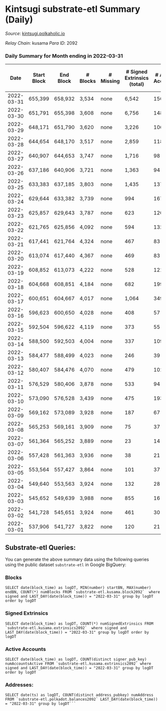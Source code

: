 # Kintsugi substrate-etl Summary (Daily)

_Source_: [kintsugi.polkaholic.io](https://kintsugi.polkaholic.io)

*Relay Chain*: kusama
*Para ID*: 2092



### Daily Summary for Month ending in 2022-03-31


| Date | Start Block | End Block | # Blocks | # Missing | # Signed Extrinsics (total) | # Active Accounts | # Addresses with Balances | # Events | # Transfers | # XCM Transfers In | # XCM Transfers Out |
| ---- | ----------- | --------- | -------- | --------- | --------------------------- | ----------------- | ------------------------- | -------- | ----------- | ------------------ | ------------------- |
| 2022-03-31 | 655,399 | 658,932 | 3,534 | none | 6,542 | 156 | 7,402 | 32,426 | 67 ($168,863) | 19 ($17,592.55) | 42 ($33,838.45) |
| 2022-03-30 | 651,791 | 655,398 | 3,608 | none | 6,756 | 148 | 7,383 | 33,179 | 40 ($92,727.18) | 31 ($410,066) | 28 ($12,962.18) |
| 2022-03-29 | 648,171 | 651,790 | 3,620 | none | 3,226 | 106 | 7,360 | 30,105 | 135 ($84,101.63) | 14 ($184,008) | 19 ($7,756.50) |
| 2022-03-28 | 644,654 | 648,170 | 3,517 | none | 2,859 | 118 | 7,258 | 28,407 | 59 ($77,035.60) | 17 ($66,960.19) | 16 ($9,382.69) |
| 2022-03-27 | 640,907 | 644,653 | 3,747 | none | 1,716 | 98 | 7,232 | 28,784 | 42 ($57,303.84) | 18 ($71,496.57) | 29 ($33,998.94) |
| 2022-03-26 | 637,186 | 640,906 | 3,721 | none | 1,363 | 94 | 7,222 | 28,146 | 35 ($20,366.26) | 14 ($39,146.71) | 8 ($5,272.39) |
| 2022-03-25 | 633,383 | 637,185 | 3,803 | none | 1,435 | 137 | 7,212 | 29,221 | 56 ($240,926) | 25 ($24,231.33) | 21 ($10,177.08) |
| 2022-03-24 | 629,644 | 633,382 | 3,739 | none | 994 | 167 | 7,188 | 28,286 | 67 ($16,770,720) | 14 ($12,988.45) | 14 ($4,608.96) |
| 2022-03-23 | 625,857 | 629,643 | 3,787 | none | 623 | 120 | 7,158 | 27,846 | 53 ($27,993.69) | 8 ($54,148.13) | 25 ($18,415.28) |
| 2022-03-22 | 621,765 | 625,856 | 4,092 | none | 594 | 132 | 7,139 | 30,296 | 80 ($88,150.42) | 12 ($5,182.05) | 66 ($59,730.50) |
| 2022-03-21 | 617,441 | 621,764 | 4,324 | none | 467 | 83 | 7,095 | 31,336 | 33 ($61,909.44) |   | 8 ($5,900.07) |
| 2022-03-20 | 613,074 | 617,440 | 4,367 | none | 469 | 83 | 7,089 | 31,665 | 35 ($35,751.59) |   | 8 ($9,553.66) |
| 2022-03-19 | 608,852 | 613,073 | 4,222 | none | 528 | 121 | 7,080 | 30,842 | 44 ($22,487.32) |   | 5 ($3,790.35) |
| 2022-03-18 | 604,668 | 608,851 | 4,184 | none | 682 | 199 | 7,067 | 31,340 | 128 ($49,654.21) | 1 ($1.19) | 4 ($5,795.62) |
| 2022-03-17 | 600,651 | 604,667 | 4,017 | none | 1,064 | 349 | 7,004 | 31,498 | 199 ($79,808.49) | 2 ($1,242.76) | 7 ($14,725.02) |
| 2022-03-16 | 596,623 | 600,650 | 4,028 | none | 408 | 57 | 6,914 | 29,121 | 34 ($1,368,670) | 2 ($75.16) | 15 ($2,935.31) |
| 2022-03-15 | 592,504 | 596,622 | 4,119 | none | 373 | 55 | 6,906 | 29,136 | 21 ($23,286.20) |   | 22 ($56,325.04) |
| 2022-03-14 | 588,500 | 592,503 | 4,004 | none | 337 | 109 | 6,898 | 25,104 | 58 ($23,812.91) | 2 ($0.06) | 26 ($19,930.83) |
| 2022-03-13 | 584,477 | 588,499 | 4,023 | none | 246 | 39 | 6,860 | 25,775 | 21 ($11,076.11) |   | 4 ($5,397.37) |
| 2022-03-12 | 580,407 | 584,476 | 4,070 | none | 479 | 101 | 6,851 | 29,699 | 29 ($16,408.04) |   | 14 ($8,835.91) |
| 2022-03-11 | 576,529 | 580,406 | 3,878 | none | 533 | 94 | 6,842 | 29,247 | 90 ($40,743.54) |   | 15 ($13,046.66) |
| 2022-03-10 | 573,090 | 576,528 | 3,439 | none | 475 | 193 | 6,806 | 22,510 | 78 ($36,654.09) | 5 ($21.75) | 25 ($15,453.20) |
| 2022-03-09 | 569,162 | 573,089 | 3,928 | none | 187 | 67 | 6,782 | 24,054 | 34 ($20,195.05) |   | 43 ($92,392.57) |
| 2022-03-08 | 565,253 | 569,161 | 3,909 | none | 75 | 37 | 6,766 | 23,647 | 37 ($259,322) | 1 ($0.022) | 11 ($67,642.59) |
| 2022-03-07 | 561,364 | 565,252 | 3,889 | none | 23 | 14 | 6,752 | 23,552 | 38 ($1,804.86) |   |   |
| 2022-03-06 | 557,428 | 561,363 | 3,936 | none | 38 | 21 | 6,720 | 23,689 | 11 ($2,586.37) |   | 1 ($11.47) |
| 2022-03-05 | 553,564 | 557,427 | 3,864 | none | 101 | 37 | 6,717 | 23,400 | 52 ($40,624.23) |   | 8 ($945.63) |
| 2022-03-04 | 549,640 | 553,563 | 3,924 | none | 132 | 28 | 6,708 | 25,774 | 19 ($2,844.47) |   | 9 ($1,065.85) |
| 2022-03-03 | 545,652 | 549,639 | 3,988 | none | 855 | 16 | 6,698 | 26,735 | 12 ($9,252.17) |   | 1 ($1.12) |
| 2022-03-02 | 541,728 | 545,651 | 3,924 | none | 461 | 30 | 6,692 | 28,055 | 24 ($9,749.85) |   | 10 ($19.62) |
| 2022-03-01 | 537,906 | 541,727 | 3,822 | none | 120 | 21 | 6,684 | 20,845 | 47 ($68,648.13) |   | 11 ($141.46) |

## Substrate-etl Queries:
You can generate the above summary data using the following queries using the public dataset `substrate-etl` in Google BigQuery:


### Blocks
```
SELECT date(block_time) as logDT, MIN(number) startBN, MAX(number) endBN, COUNT(*) numBlocks FROM `substrate-etl.kusama.block2092`  where signed and LAST_DAY(date(block_time)) = "2022-03-31" group by logDT order by logDT
```


### Signed Extrinsics
```
SELECT date(block_time) as logDT, COUNT(*) numSignedExtrinsics FROM `substrate-etl.kusama.extrinsics2092`  where signed and LAST_DAY(date(block_time)) = "2022-03-31" group by logDT order by logDT
```


### Active Accounts
```
SELECT date(block_time) as logDT, COUNT(distinct signer_pub_key) numAccountsActive FROM `substrate-etl.kusama.extrinsics2092` where signed and LAST_DAY(date(block_time)) = "2022-03-31" group by logDT order by logDT
```


### Addresses:
```
SELECT date(ts) as logDT, COUNT(distinct address_pubkey) numAddress FROM `substrate-etl.polkadot.balances2092` LAST_DAY(date(block_time)) = "2022-03-31" group by logDT```

